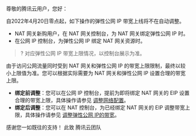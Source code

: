 尊敬的腾讯云用户，您好：

自2022年4月20日零点起，如下操作的弹性公网 IP 带宽上线将不在自动调整。
- NAT 网关新购用户，在 NAT 网关控制台，为 NAT 网关绑定弹性公网 IP 时。
- 在公网 IP 控制台，为弹性公网 IP 绑定 NAT 网关资源时。
>? 对应弹性公网 IP 带宽上限情况，以控制台展示为准。
>

由于访问公网流量同时受到 NAT 网关和弹性公网 IP 的带宽上限限制，最终以较小上限值为准。您可以根据实际需要为 NAT 网关和弹性公网 IP 设置合理的带宽上限。
- **绑定前调整**：您可以在公网 IP 控制台，提前为即将绑定 NAT 网关的 EIP 设置合理的带宽上限，具体操作请参见 [调整网络配置](https://cloud.tencent.com/document/product/1199/41705#.E8.B0.83.E6.95.B4.E5.B8.A6.E5.AE.BD)。
- **绑定后调整**：您可以在 NAT 控制台，为已经绑定 NAT 网关的 EIP 调整带宽上限，具体操作请参见 [调整弹性公网 IP的带宽](https://cloud.tencent.com/document/product/552/18180)。



感谢您一如既往的支持！
此致
腾讯云团队
